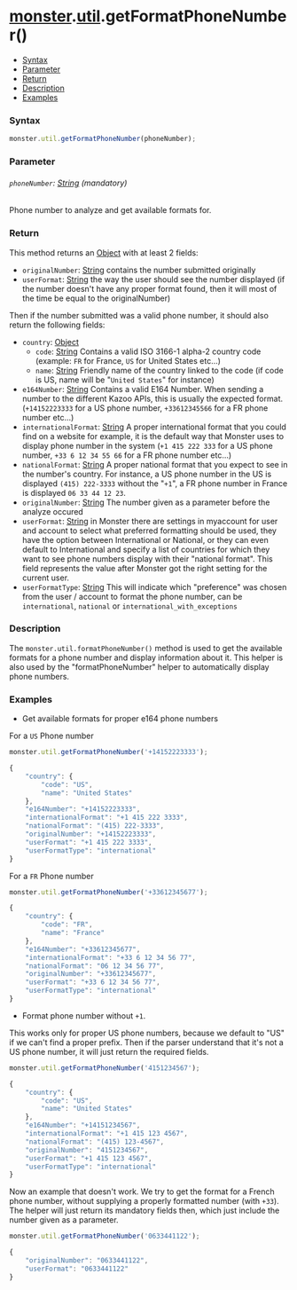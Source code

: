 # [monster][monster].[util][util].getFormatPhoneNumber()

* [Syntax](#syntax)
* [Parameter](#parameter)
* [Return](#return)
* [Description](#description)
* [Examples](#examples)

### Syntax
```javascript
monster.util.getFormatPhoneNumber(phoneNumber);
```

### Parameter

###### `phoneNumber`: [String][string_literal] (mandatory)

Phone number to analyze and get available formats for.

### Return

This method returns an [Object][object_literal] with at least 2 fields:

* `originalNumber`: [String][string_literal] contains the number submitted originally
* `userFormat`: [String][string_literal] the way the user should see the number displayed (if the number doesn't have any proper format found, then it will most of the time be equal to the originalNumber)

Then if the number submitted was a valid phone number, it should also return the following fields:

* `country`: [Object][object_literal]
	- `code`: [String][string_literal] Contains a valid ISO 3166-1 alpha-2 country code (example: `FR` for France, `US` for United States etc...)
	- `name`: [String][string_literal] Friendly name of the country linked to the code (if code is US, name will be "`United States`" for instance)
* `e164Number`: [String][string_literal] Contains a valid E164 Number. When sending a number to the different Kazoo APIs, this is usually the expected format. (`+14152223333` for a US phone number, `+33612345566` for a FR phone number etc...)
* `internationalFormat`: [String][string_literal] A proper international format that you could find on a website for example, it is the default way that Monster uses to display phone number in the system (`+1 415 222 333` for a US phone number, `+33 6 12 34 55 66` for a FR phone number etc...)
* `nationalFormat`: [String][string_literal] A proper national format that you expect to see in the number's country. For instance, a US phone number in the US is displayed `(415) 222-3333` without the "`+1`", a FR phone number in France is displayed `06 33 44 12 23`.
* `originalNumber`: [String][string_literal] The number given as a parameter before the analyze occured
* `userFormat`: [String][string_literal] in Monster there are settings in myaccount for user and account to select what preferred formatting should be used, they have the option between International or National, or they can even default to International and specify a list of countries for which they want to see phone numbers display with their "national format". This field represents the value after Monster got the right setting for the current user.
* `userFormatType`: [String][string_literal] This will indicate which "preference" was chosen from the user / account to format the phone number, can be `international`, `national` or `international_with_exceptions`

### Description

The `monster.util.formatPhoneNumber()` method is used to get the available formats for a phone number and display information about it. This helper is also used by the "formatPhoneNumber" helper to automatically display phone numbers.

### Examples

* Get available formats for proper e164 phone numbers

For a `US` Phone number
```javascript
monster.util.getFormatPhoneNumber('+14152223333');

{
	"country": {
		"code": "US",
		"name": "United States"
	},
	"e164Number": "+14152223333",
	"internationalFormat": "+1 415 222 3333",
	"nationalFormat": "(415) 222-3333",
	"originalNumber": "+14152223333",
	"userFormat": "+1 415 222 3333",
	"userFormatType": "international"
}
```

For a `FR` Phone number
```javascript
monster.util.getFormatPhoneNumber('+33612345677');

{
	"country": {
		"code": "FR",
		"name": "France"
	},
	"e164Number": "+33612345677",
	"internationalFormat": "+33 6 12 34 56 77",
	"nationalFormat": "06 12 34 56 77",
	"originalNumber": "+33612345677",
	"userFormat": "+33 6 12 34 56 77",
	"userFormatType": "international"
}
```

* Format phone number without `+1`.

This works only for proper US phone numbers, because we default to "US" if we can't find a proper prefix. Then if the parser understand that it's not a US phone number, it will just return the required fields.
```javascript
monster.util.getFormatPhoneNumber('4151234567');

{
	"country": {
		"code": "US",
		"name": "United States"
	},
	"e164Number": "+14151234567",
	"internationalFormat": "+1 415 123 4567",
	"nationalFormat": "(415) 123-4567",
	"originalNumber": "4151234567",
	"userFormat": "+1 415 123 4567",
	"userFormatType": "international"
}
```


Now an example that doesn't work. We try to get the format for a French phone number, without supplying a properly formatted number (with `+33`). The helper will just return its mandatory fields then, which just include the number given as a parameter.
```javascript
monster.util.getFormatPhoneNumber('0633441122');

{
	"originalNumber": "0633441122",
	"userFormat": "0633441122"
}
```

[monster]: ../../monster.md
[util]: ../util.md

[string_literal]: https://developer.mozilla.org/en-US/docs/Web/JavaScript/Guide/Values,_variables,_and_literals#String_literals
[object_literal]: https://developer.mozilla.org/en-US/docs/Web/JavaScript/Guide/Values,_variables,_and_literals#Object_literals
[integer]: https://developer.mozilla.org/en-US/docs/Web/JavaScript/Guide/Values,_variables,_and_literals#Integers
